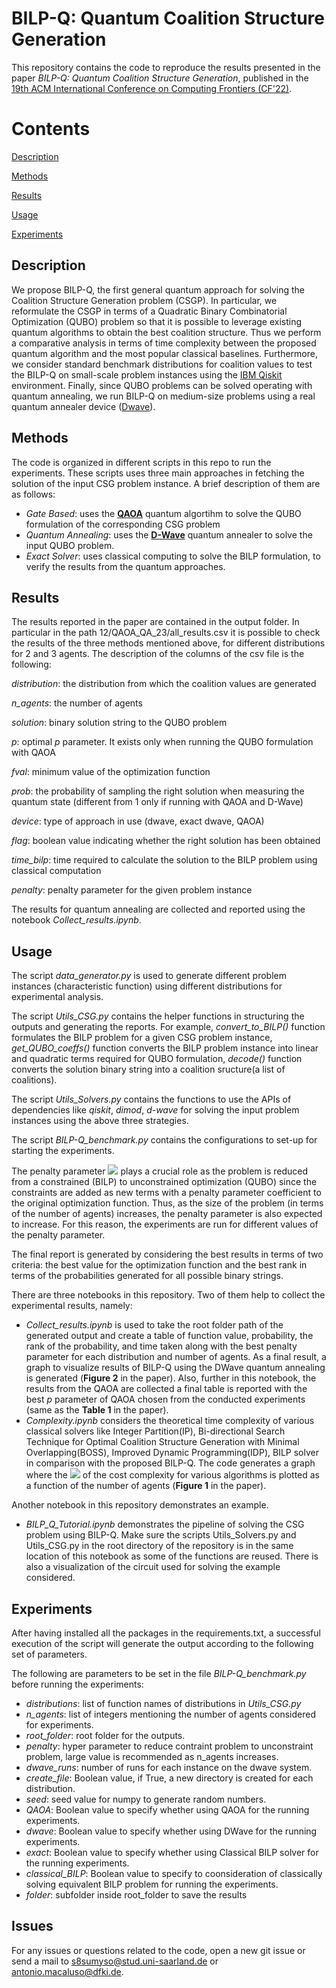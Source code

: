 # BILP-Q: Quantum Coalition Structure Generation
This repository contains the code to reproduce the results presented in the paper *BILP-Q: 
Quantum Coalition Structure Generation*, published in the 
[19th ACM International Conference on Computing Frontiers (CF'22)](https://www.computingfrontiers.org/2022/index.html).

# Contents
[Description](#desc)

[Methods](#methods)

[Results](#results)

[Usage](#use)

[Experiments](#experiments)


<a name="desc"></a>
## Description

We propose BILP-Q, the first general quantum  approach for solving the Coalition Structure Generation problem
(CSGP). In particular, we reformulate the CSGP in terms of a Quadratic Binary Combinatorial Optimization
(QUBO) problem so that it is possible to leverage existing quantum algorithms to obtain the best coalition structure.
Thus we perform a comparative analysis in terms of time complexity between the proposed quantum algorithm and the most popular
classical baselines. Furthermore, we consider standard benchmark distributions for coalition values to test the BILP-Q on small-scale
problem instances using the [IBM Qiskit](https://qiskit.org/) environment. Finally, since QUBO problems can be solved operating with quantum annealing, we run
BILP-Q on medium-size problems using a real quantum annealer device ([Dwave](https://www.dwavesys.com/)).


<a name="methods"></a>
## Methods
The code is organized in different scripts in this repo to run the experiments. These scripts uses three main approaches in fetching the solution of the input CSG problem instance. A brief description of them are as follows:
- *Gate Based*: uses the [**QAOA**](https://qiskit.org/textbook/ch-applications/qaoa.html) quantum algortihm to solve the QUBO formulation of the corresponding CSG problem
- *Quantum Annealing*: uses the [**D-Wave**](https://www.dwavesys.com/) quantum annealer to solve the input QUBO problem.
- *Exact Solver*: uses classical computing to solve the BILP formulation, to verify the results from the quantum approaches.

<a name="results"></a>
## Results

The results reported in the paper are contained in the output folder. 
In particular in the path 12/QAOA_QA_23/all_results.csv it is possible to
check the results of the three methods mentioned above, 
for different distributions for 2 and 3 agents. 
The description of the columns of the csv file is the following:

*distribution*: the distribution from which the coalition values are generated

*n_agents*: the number of agents

*solution*: binary solution string to the QUBO problem

*p*: optimal *p* parameter. It exists only when running the QUBO formulation with QAOA

*fval*: minimum value of the optimization function

*prob*: the probability of sampling the right solution when measuring the quantum state (different from 1 only if running with QAOA and D-Wave)

*device*: type of approach in use (dwave, exact dwave, QAOA)

*flag*: boolean value indicating whether the right solution has been obtained

*time_bilp*: time required to calculate the solution to the BILP problem using classical computation

*penalty*: penalty parameter for the given problem instance

The results for quantum annealing are collected and reported using the notebook *Collect_results.ipynb*.

<a name="use"></a>
## Usage

The script *data_generator.py* is used to generate different problem instances 
(characteristic function) using different distributions for experimental analysis.

The script *Utils_CSG.py* contains the helper functions in structuring the outputs 
and generating the reports. For example, *convert_to_BILP()* function formulates the 
BILP problem for a given CSG problem instance, *get_QUBO_coeffs()* function converts the BILP problem instance into linear and quadratic terms required for QUBO formulation, *decode()* function converts the solution binary string into a coalition sructure(a list of coalitions).

The script *Utils_Solvers.py* contains the functions to use the APIs of dependencies like *qiskit*, *dimod*, *d-wave* for solving the input problem instances using the above three strategies.

The script  *BILP-Q_benchmark.py* contains the configurations to set-up for starting the experiments.


The penalty parameter <img src="https://render.githubusercontent.com/render/math?math=\lambda"> plays a crucial role as the problem is reduced from a constrained (BILP) to unconstrained optimization (QUBO) since the constraints are added as new terms with a penalty parameter coefficient to the original optimization function. Thus, as the size of the problem (in terms of the number of agents) increases, the penalty parameter is also expected to increase. For this reason, the experiments are run for different values of the penalty parameter.

The final report is generated by considering the best results in terms of two criteria: the best value for the optimization function and the best rank in terms of the probabilities generated for all possible binary strings.

There are three notebooks in this repository.
Two of them help to collect the experimental results, namely:
 - *Collect_results.ipynb* is used to take the root folder path of the generated output and create a table of function value, probability, the rank of the probability, and time taken along with the best penalty parameter for each distribution and number of agents. 
As a final result, a graph to visualize results of BILP-Q using the DWave quantum annealing is generated (**Figure 2** in the paper). 
Also, further in this notebook, the results from the QAOA are collected a final table is reported with the best $p$ parameter of QAOA chosen from the conducted experiments (same as the **Table 1** in the paper).
 - *Complexity.ipynb* considers the theoretical time complexity of various classical solvers like Integer Partition(IP), 
Bi-directional Search Technique for Optimal Coalition Structure Generation with Minimal Overlapping(BOSS), 
Improved Dynamic Programming(IDP), BILP solver in comparison with the proposed BILP-Q. 
The code generates a graph where the <img src="https://render.githubusercontent.com/render/math?math=log_2"> of the cost
complexity for various algorithms is plotted as a function of the number of agents (**Figure 1** in the paper). 

Another notebook in this repository demonstrates an example.
 - *BILP_Q_Tutorial.ipynb* demonstrates the pipeline of solving the CSG problem using BILP-Q. Make sure the scripts Utils_Solvers.py and Utils_CSG.py in the root directory of the repository is in the same location of this notebook as some of the functions are reused. There is also a visualization of the circuit used for solving the example considered.


## Experiments

After having installed all the packages in the requirements.txt, 
a successful execution of the script will generate the output according to the following
set of parameters.

The following are parameters to be set in the file *BILP-Q_benchmark.py* before running 
the experiments:
 - *distributions*: list of function names of distributions in *Utils_CSG.py*
 - *n_agents*: list of integers mentioning the number of agents considered for experiments.
 - *root_folder*: root folder for the outputs.
 - *penalty*: hyper parameter to reduce contraint problem to unconstraint problem, large value is recommended as n_agents increases.
 - *dwave_runs*: number of runs for each instance on the dwave system.
 - *create_file*: Boolean value, if True, a new directory is created for each distribution.
 - *seed*: seed value for numpy to generate random numbers.
 - *QAOA*: Boolean value to specify  whether using QAOA for the running experiments.
 - *dwave*: Boolean value to specify  whether using DWave for the running experiments.
 - *exact*: Boolean value to specify  whether using Classical BILP solver for the running experiments.
 - *classical_BILP*: Boolean value to specify to coonsideration of classically solving equivalent BILP problem for running the experiments.
 - *folder*: subfolder inside root_folder to save the results



## Issues

For any issues or questions related to the code, open a new git issue or send a mail to
[s8sumyso@stud.uni-saarland.de](s8sumyso@stud.uni-saarland.de) or 
[antonio.macaluso@dfki.de](antonio.macaluso@dfki.de).
